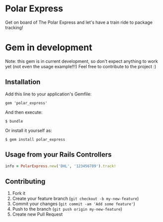 # Polar Express

Get on board of The Polar Express and let's have a train ride to package tracking!

# Gem in development
Note: this gem is in current development, so don't expect anything to work yet (not even the usage example!!!)
Feel free to contribute to the project :)

## Installation

Add this line to your application's Gemfile:

    gem 'polar_express'

And then execute:

    $ bundle

Or install it yourself as:

    $ gem install polar_express

## Usage from your Rails Controllers

```ruby
info = PolarExpress.new('DHL', '123456789').track!
```


## Contributing

1. Fork it
2. Create your feature branch (`git checkout -b my-new-feature`)
3. Commit your changes (`git commit -am 'Add some feature'`)
4. Push to the branch (`git push origin my-new-feature`)
5. Create new Pull Request
